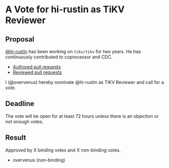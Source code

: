 # A Vote for hi-rustin as TiKV Reviewer

## Proposal

[@hi-rustin](https://github.com/hi-rustin) has been working on `tikv/tikv` for two years. He has continuously contributed to coprocessor and CDC.

* [Authored pull requests](https://github.com/tikv/tikv/pulls?q=is%3Apr+author%3Ahi-rustin)
* [Reviewed pull requests](https://github.com/tikv/tikv/pulls?q=is%3Apr+reviewed-by%3Ahi-rustin)

I (@overvenus) hereby nominate @hi-rustin as TiKV Reviewer and call for a vote.

## Deadline

The vote will be open for at least 72 hours unless there is an objection or not enough votes.

## Result

Approved by X binding votes and X non-binding votes.

* overvenus (non-binding)
